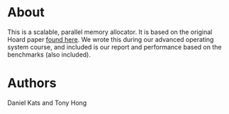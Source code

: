 # About

This is a scalable, parallel memory allocator. It is based on the original Hoard paper [found here](http://people.cs.umass.edu/~emery/pubs/berger-asplos2000.pdf). We wrote this during our advanced operating system course, and included is our report and performance based on the benchmarks (also included).

# Authors

Daniel Kats and Tony Hong
